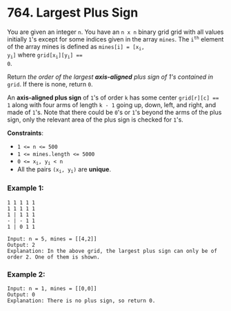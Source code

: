 # 764. Largest Plus Sign

You are given an integer `n`. You have an `n x n` binary grid grid with all values initially `1`'s except for some indices given in the array `mines`. The <code>i<sup>th</sup></code> element of the array mines is defined as <code>mines[i] = [x<sub>i</sub>, y<sub>i</sub>]</code> where <code>grid[x<sub>i</sub>][y<sub>i</sub>] == 0</code>.

Return *the order of the largest* ***axis-aligned*** *plus sign of 1's contained in* `grid`. If there is none, return `0`.

An **axis-aligned plus sign** of `1`'s of order `k` has some center `grid[r][c] == 1` along with four arms of length `k - 1` going up, down, left, and right, and made of `1`'s. Note that there could be `0`'s or `1`'s beyond the arms of the plus sign, only the relevant area of the plus sign is checked for `1`'s.

**Constraints**:

- `1 <= n <= 500`
- `1 <= mines.length <= 5000`
- <code>0 <= x<sub>i</sub>, y<sub>i</sub> < n</code>
- All the pairs <code>(x<sub>i</sub>, y<sub>i</sub>)</code> are **unique**.

### Example 1:
```
1 1 1 1 1 
1 1 1 1 1 
1 | 1 1 1 
- | - 1 1 
1 | 0 1 1 

Input: n = 5, mines = [[4,2]]
Output: 2
Explanation: In the above grid, the largest plus sign can only be of order 2. One of them is shown.
```

### Example 2:
```
Input: n = 1, mines = [[0,0]]
Output: 0
Explanation: There is no plus sign, so return 0.
```

